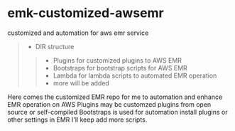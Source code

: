 # emk-customized-awsemr
customized and automation for aws emr service

> - DIR structure
> > - Plugins for customized plugins to AWS EMR
> > - Bootstraps for bootstrap scripts for AWS EMR
> > - Lambda for lambda scripts to automated EMR operation
> > - more will be added

Here comes the customized EMR repo for me to automation and enhance EMR operation on AWS
Plugins may be customzed plugins from open source or self-compiled
Bootstraps is used for automation install plugins or other settings in EMR
I'll keep add more scripts.
